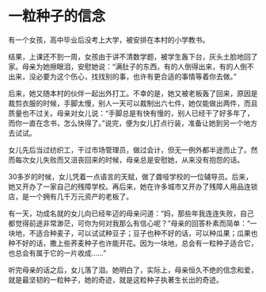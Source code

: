 # 一粒种子的信念

有一个女孩，高中毕业后没考上大学，被安排在本村的小学教书。 

结果，上课还不到一周，女孩由于讲不清数学题，被学生轰下台，灰头土脸地回了家。母亲为她擦眼泪，安慰她说：“满肚子的东西，有的人倒得出来，有的人倒不出来，没必要为这个伤心，找找别的事，也许有更合适的事情等着你去做。” 

后来，她又随本村的伙伴一起出外打工。不幸的是，她又被老板轰了回来，原因是裁剪衣服的时候，手脚太慢，别人一天可以裁制出六七件，她仅能做出两件，而且质量也不过关。母亲对女儿说：“手脚总是有快有慢的，别人已经干了好多年了，而你一直在念书，怎么快得了。”说完，便为女儿打点行装，准备让她到另一个地方去试试。 

女儿先后当过纺织工，干过市场管理员，做过会计，但无一例外都半途而止了。然而每次女儿失败而又沮丧回来的时候，母亲总是安慰她，从来没有抱怨的话。 

30多岁的时候，女儿凭着一点语言的天赋，做了聋哑学校的一位辅导员。后来，她又开办了一家自己的残障学校。再后来，她在许多城市又开办了残障人用品连锁店，是一个拥有几千万元资产的老板了。 

有一天，功成名就的女儿向已经年迈的母亲问道：“妈，那些年我连连失败，自己都觉得前途非常渺茫，可你为何对我那么有信心呢？”母亲的回答朴素而简单：“一块地，不适合种麦子，可以试试种豆子；豆子也种不好的话，可以种瓜果；瓜果也种不好的话，撒上些荞麦种子也许能开花。因为一块地，总会有一粒种子适合它，也总会有属于它的一片收成……” 

听完母亲的话之后，女儿落了泪。她明白了，实际上，母亲恒久不绝的信念和爱，就是最坚韧的一粒种子，她的奇迹，就是这粒种子执著生长出的奇迹。
 